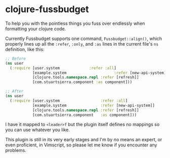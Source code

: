 # clojure-fussbudget

To help you with the pointless things you fuss over endlessly when formatting your clojure code.

Currently Fussbudget supports one command, `Fussbudget::align()`, which properly lines up all the `:refer`, `:only`, and `:as` lines in the current file's `ns` definition, like this:

```clojure
;; Before
(ns user
  (:require [user.system             :refer :all]
            [example.system                     :refer [new-api-system]]
            [clojure.tools.namespace.repl :refer [refresh]]
            [com.stuartsierra.component :as component]))

;; After
(ns user
  (:require [user.system                  :refer :all]
            [example.system               :refer [new-api-system]]
            [clojure.tools.namespace.repl :refer [refresh]]
            [com.stuartsierra.component   :as component]))
```


I have it mapped to `<leader>f` but the plugin itself defines no mappings so you can use whatever you like.

This plugin is still in its very early stages and I'm by no means an expert, or even proficient, in Vimscript, so please let me know if you encounter any problems.
